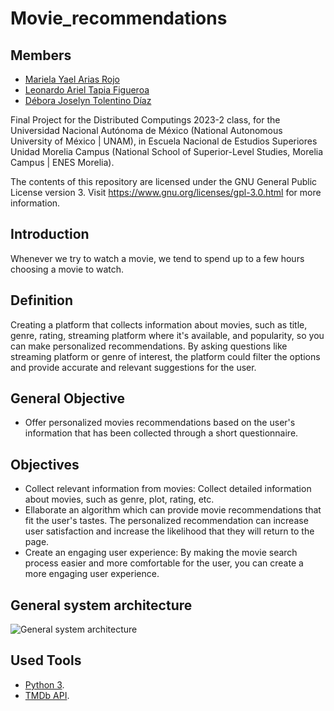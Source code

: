 # Movie_recommendations



## Members

* [Mariela Yael Arias Rojo](https://github.com/marielaAriass)
* [Leonardo Ariel Tapia Figueroa](https://github.com/leotapia11)
* [Débora Joselyn Tolentino Díaz](https://github.com/Debytd)

Final Project for the Distributed Computings 2023-2 class, for the Universidad Nacional Autónoma de México (National Autonomous University of México | UNAM), in Escuela Nacional de Estudios Superiores Unidad Morelia Campus (National School of Superior-Level Studies, Morelia Campus | ENES Morelia).

The contents of this repository are licensed under the GNU General Public License version 3. Visit https://www.gnu.org/licenses/gpl-3.0.html for more information.

## Introduction
Whenever we try to watch a movie, we tend to spend up to a few hours choosing a movie to watch. 

## Definition 
Creating a platform that collects information about movies, such as title, genre, rating, streaming platform where it's available, and popularity, so you can make personalized recommendations. By asking questions like streaming platform or genre of interest, the platform could filter the options and provide accurate and relevant suggestions for the user.

## General Objective
- Offer personalized movies recommendations based on the user's information that has been collected through a short questionnaire.

## Objectives
- Collect relevant information from movies: Collect detailed information about movies, such as genre, plot, rating, etc.
- Ellaborate an algorithm which can provide movie recommendations that fit the user's tastes. The personalized recommendation can increase user satisfaction and increase the likelihood that they will return to the page.
- Create an engaging user experience: By making the movie search process easier and more comfortable for the user, you can create a more engaging user experience.

## General system architecture
![General system architecture](https://user-images.githubusercontent.com/100146837/233822542-40df160a-978c-427c-81cd-b597208b44f9.jpg)

## Used Tools
* [Python 3](https://www.python.org/).
* [TMDb API](https://www.themoviedb.org/documentation/api).
